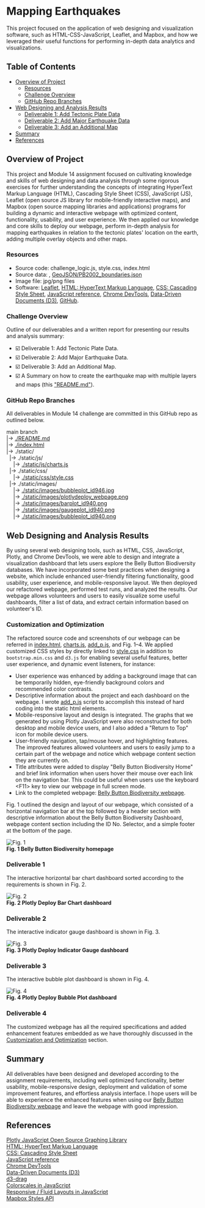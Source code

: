 # Mapping Earthquakes
This project focused on the application of web designing and visualization software, such as HTML-CSS-JavaScript, Leaflet, and Mapbox, and how we leveraged their useful functions for performing in-depth data analytics and visualizations.

## Table of Contents
- [Overview of Project](#overview-of-project)
  - [Resources](#resources)
  - [Challenge Overview](#challenge-overview)
  - [GitHub Repo Branches](#github-repo-branches)
- [Web Designing and Analysis Results](#web-designing-and-analysis-results)
  - [Deliverable 1: Add Tectonic Plate Data](#deliverable-1-add-tectonic-plate-data)
  - [Deliverable 2: Add Major Earthquake Data](#deliverable-2-add-major-earthquake-data)
  - [Deliverable 3: Add an Additional Map](#deliverable-3-add-an-additional-map)
- [Summary](#summary)
- [References](#references)

## Overview of Project
This project and Module 14 assignment focused on cultivating knowledge and skills of web designing and data analysis through some rigorous exercises for further understanding the concepts of integrating HyperText Markup Language (HTML), Cascading Style Sheet (CSS), JavaScript (JS), Leaflet (open source JS library for mobile-friendly interactive maps), and Mapbox (open source mapping libraries and applications) programs for building a dynamic and interactive webpage with optimized content, functionality, usability, and user experience. We then applied our knowledge and core skills to deploy our webpage, perform in-depth analysis for mapping earthquakes in relation to the tectonic plates' location on the earth, adding multiple overlay objects and other maps.

### Resources
- Source code: challenge_logic.js, style.css, index.html
- Source data: [](), [GeoJSON/PB2002_boundaries.json](https://github.com/fraxen/tectonicplates/blob/master/GeoJSON/PB2002_boundaries.json)
- Image file: jpg/png files
- Software: [Leaflet](https://leafletjs.com/index.html), [HTML: HyperText Markup Language](https://developer.mozilla.org/en-US/docs/Web/HTML), [CSS: Cascading Style Sheet](https://developer.mozilla.org/en-US/docs/Web/CSS), [JavaScript reference](https://developer.mozilla.org/en-US/docs/Web/JavaScript/Reference), [Chrome DevTools](https://developer.chrome.com/docs/devtools/overview/), [Data-Driven Documents (D3)](https://d3js.org/), [GitHub](https://github.com/).

### Challenge Overview
Outline of our deliverables and a written report for presenting our results and analysis summary:

- ☑️ Deliverable 1: Add Tectonic Plate Data.
- ☑️ Deliverable 2: Add Major Earthquake Data.
- ☑️ Deliverable 3: Add an Additional Map.
- ☑️ A Summary on how to create the earthquake map with multiple layers and maps (this ["README.md"](./README.md)).

### GitHub Repo Branches
All deliverables in Module 14 challenge are committed in this GitHub repo as outlined below.  

main branch  
|&rarr; [./README.md](./README.md)  
|&rarr; [./index.html](./index.html)  
|&rarr; ./static/  
  &nbsp; |&rarr; ./static/js/  
    &emsp; |&rarr; [./static/js/charts.js](./static/js/logic.js)  
  &nbsp; |&rarr; ./static/css/  
    &emsp; |&rarr; [./static/css/style.css](./static/css/style.css)  
  &nbsp; |&rarr; ./static/images/  
    &emsp; |&rarr; [./static/images/bubbleplot_id946.jpg](./static/images/bubbleplot_id946.jpg)  
    &emsp; |&rarr; [./static/images/plotlydeploy_webpage.png](./static/images/plotlydeploy_webpage.png)  
    &emsp; |&rarr; [./static/images/barplot_id940.png](./static/images/barplot_id940.png)  
    &emsp; |&rarr; [./static/images/gaugeplot_id940.png](./static/images/gaugeplot_id940.png)  
    &emsp; |&rarr; [./static/images/bubbleplot_id940.png](./static/images/bubbleplot_id940.png)  

## Web Designing and Analysis Results
By using several web designing tools, such as HTML, CSS, JavaScript, Plotly, and Chrome DevTools, we were able to design and integrate a visualization dashboard that lets users explore the Belly Button Biodiversity databases. We have incorporated some best practices when designing a website, which include enhanced user-friendly filtering functionality, good usability, user experience, and mobile-responsive layout. We then deployed our refactored webpage, performed test runs, and analyzed the results. Our webpage allows volunteers and users to easily visualize some useful dashboards, filter a list of data, and extract certain information based on volunteer's ID.

### Customization and Optimization
The refactored source code and screenshots of our webpage can be referred in [index.html](./index.html), [charts.js](./static/js/charts.js), [add_p.js](./static/js/add_p.js), and Fig. 1&ndash;4. We applied customized CSS styles by directly linked to [style.css](./static/css/style.css) in addition to `bootstrap.min.css` and `d3.js` for enabling several useful features, better user experience, and dynamic event listeners, for instance:

- User experience was enhanced by adding a background image that can be temporarily hidden, eye-friendly background colors and recommended color contrasts.
- Descriptive information about the project and each dashboard on the webpage. I wrote [add_p.js](./static/js/add_p.js) script to accomplish this instead of hard coding into the static html elements.
- Mobile-responsive layout and design is integrated. The graphs that we generated by using Plotly JavaScript were also reconstructed for both desktop and mobile device users, and I also added a "Return to Top" icon for mobile device users.
- User-friendly navigation, tap/mouse hover, and highlighting features. The improved features allowed volunteers and users to easily jump to a certain part of the webpage and notice which webpage content section they are currently on.
- Title attributes were added to display "Belly Button Biodiversity Home" and brief link information when users hover their mouse over each link on the navigation bar. This could be useful when users use the keyboard \<F11\> key to view our webpage in full screen mode.
- Link to the completed webpage: <a href="https://ats-tandjoeng7.github.io/plotlydeploy/" target="_blank">Belly Button Biodiversity webpage</a>.

Fig. 1 outlined the design and layout of our webpage, which consisted of a horizontal navigation bar at the top followed by a header section with descriptive information about the Belly Button Biodiversity Dashboard, webpage content section including the ID No. Selector, and a simple footer at the bottom of the page.

![Fig. 1](./static/images/plotlydeploy_webpage.png 'Fig. 1 Belly Button Biodiversity homepage')\
**Fig. 1 Belly Button Biodiversity homepage**

### Deliverable 1
The interactive horizontal bar chart dashboard sorted according to the requirements is shown in Fig. 2.

![Fig. 2](./static/images/barplot_id940.png 'Fig. 2 Plotly Deploy Bar Chart dashboard')\
**Fig. 2 Plotly Deploy Bar Chart dashboard**

### Deliverable 2
The interactive indicator gauge dashboard is shown in Fig. 3.

![Fig. 3](./static/images/gaugeplot_id940.png 'Fig. 3 Plotly Deploy Indicator Gauge dashboard')\
**Fig. 3 Plotly Deploy Indicator Gauge dashboard**

### Deliverable 3
The interactive bubble plot dashboard is shown in Fig. 4.

![Fig. 4](./static/images/bubbleplot_id940.png 'Fig. 4 Plotly Deploy Bubble Plot dashboard')\
**Fig. 4 Plotly Deploy Bubble Plot dashboard**

### Deliverable 4
The customized webpage has all the required specifications and added enhancement features embedded as we have thoroughly discussed in the [Customization and Optimization](#customization-and-optimization) section.

## Summary
All deliverables have been designed and developed according to the assignment requirements, including well optimized functionality, better usability, mobile-responsive design, deployment and validation of some improvement features, and effortless analysis interface. I hope users will be able to experience the enhanced features when using our <a href="https://ats-tandjoeng7.github.io/plotlydeploy/" target="_blank">Belly Button Biodiversity webpage</a> and leave the webpage with good impression.

## References
[Plotly JavaScript Open Source Graphing Library](https://plotly.com/javascript/)  
[HTML: HyperText Markup Language](https://developer.mozilla.org/en-US/docs/Web/HTML)  
[CSS: Cascading Style Sheet](https://developer.mozilla.org/en-US/docs/Web/CSS)  
[JavaScript reference](https://developer.mozilla.org/en-US/docs/Web/JavaScript/Reference)  
[Chrome DevTools](https://developer.chrome.com/docs/devtools/overview/)  
[Data-Driven Documents (D3)](https://d3js.org/)  
[d3-drag](https://github.com/d3/d3-drag/blob/main/README.md#drag_on)  
[Colorscales in JavaScript](https://plotly.com/javascript/colorscales/#earth-colorscale)  
[Responsive / Fluid Layouts in JavaScript](https://plotly.com/javascript/responsive-fluid-layout/)  
[Mapbox Styles API](https://docs.mapbox.com/api/maps/styles/)  
